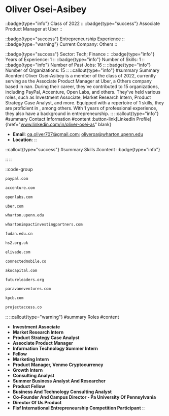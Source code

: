 # Oliver Osei-Asibey
::badge{type="info"}
Class of 2022
::
::badge{type="success"}
Associate Product Manager at Uber
::

::badge{type="success"}
Entrepreneurship Experience
::
::badge{type="warning"}
Current Company: Others
::

::badge{type="success"}
Sector: Tech; Finance
::
::badge{type="info"}
Years of Experience: 1
::
::badge{type="info"}
Number of Skills: 1
::
::badge{type="info"}
Number of Past Jobs: 16
::
::badge{type="info"}
Number of Organizations: 15
::
::callout{type="info"}
#summary
Summary
#content
Oliver Osei-Asibey is a member of the class of 2022, currently serving as the Associate Product Manager at Uber, a Others company based in nan. During their career, they've contributed to 15 organizations, including PayPal, Accenture, Open Labs, and others. They've held various roles, such as Investment Associate, Market Research Intern, Product Strategy Case Analyst, and more. Equipped with a repertoire of 1 skills, they are proficient in , among others.  With 1 years of professional experience, they also have a background in entrepreneurship.
::
::callout{type="info"}
#summary
Contact Information
#content
:button-link[LinkedIn Profile]{href="www.linkedin.com/in/oliver-osei-as" blank}
- **Email**: oa.oliver707@gmail.com; oliveroa@wharton.upenn.edu
- **Location**: 
::

::callout{type="success"}
#summary
Skills
#content
::badge{type="info"}

::
::

::code-group
```bash [PayPal]
paypal.com
```
```bash [Accenture]
accenture.com
```
```bash [Open Labs]
openlabs.com
```
```bash [Uber]
uber.com
```
```bash [Wharton]
wharton.upenn.edu
```
```bash [Wharton Social Venture Fund]
whartonimpactinvestingpartners.com
```
```bash [Fudan University]
fudan.edu.cn
```
```bash [HS2]
hs2.org.uk
```
```bash [Elivade]
elivade.com
```
```bash [Connected Mobile]
connectedmobile.co
```
```bash [Ako Capital]
akocapital.com
```
```bash [Future Leaders Foundation]
futureleaders.org
```
```bash [Paravane Ventures]
paravaneventures.com
```
```bash [Kleiner Perkins Caufield & Byers]
kpcb.com
```
```bash [Projectaccess.Co]
projectaccess.co
```
::
::callout{type="warning"}
#summary
Roles
#content
- **Investment Associate**
- **Market Research Intern**
- **Product Strategy Case Analyst**
- **Associate Product Manager**
- **Information Technology Summer Intern**
- **Fellow**
- **Marketing Intern**
- **Product Manager, Venmo Cryptocurrency**
- **Growth Intern**
- **Consulting Analyst**
- **Summer Business Analyst And Researcher**
- **Product Fellow**
- **Business And Technology Consulting Analyst**
- **Co-Founder And Campus Director - Pa University Of Pennsylvania**
- **Director Of Us Product**
- **Fisf International Entrepreneurship Competition Participant**
::

